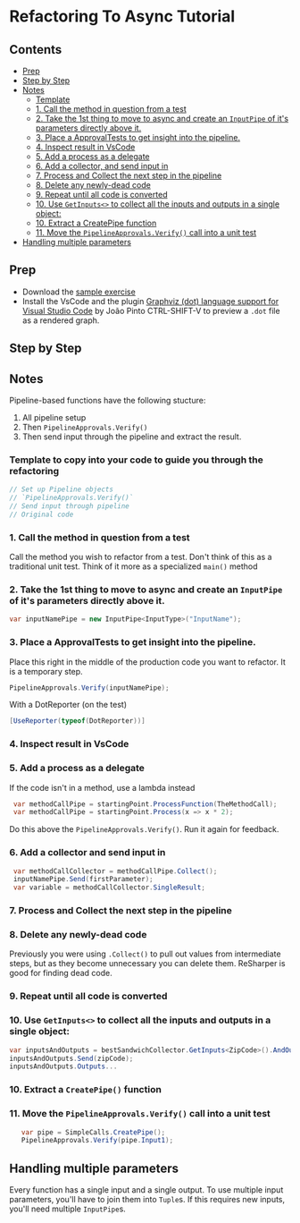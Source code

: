<!--
GENERATED FILE - DO NOT EDIT
This file was generated by [MarkdownSnippets](https://github.com/SimonCropp/MarkdownSnippets).
Source File: /docs/mdsource/RefactoringTutorial.source.md
To change this file edit the source file and then run MarkdownSnippets.
-->

# Refactoring To Async Tutorial

<!-- toc -->
## Contents

  * [Prep](#prep)
  * [Step by Step](#step-by-step)
  * [Notes](#notes)
    * [Template](#template)
    * [1. Call the method in question from a test](#1-call-the-method-in-question-from-a-test)
    * [2. Take the 1st thing to move to async and create an `InputPipe` of it's parameters directly above it.](#2-take-the-1st-thing-to-move-to-async-and-create-an-inputpipe-of-its-parameters-directly-above-it)
    * [3. Place a ApprovalTests to get insight into the pipeline.](#3-place-a-approvaltests-to-get-insight-into-the-pipeline)
    * [4. Inspect result in VsCode](#4-inspect-result-in-vscode)
    * [5. Add a process as a delegate](#5-add-a-process-as-a-delegate)
    * [6. Add a collector, and send input in](#6-add-a-collector-and-send-input-in)
    * [7. Process and Collect the next step in the pipeline](#7-process-and-collect-the-next-step-in-the-pipeline)
    * [8. Delete any newly-dead code](#8-delete-any-newly-dead-code)
    * [9. Repeat until all code is converted](#9-repeat-until-all-code-is-converted)
    * [10. Use `GetInputs<>` to collect all the inputs and outputs in a single object:](#10-use-getinputs-to-collect-all-the-inputs-and-outputs-in-a-single-object)
    * [10. Extract a CreatePipe function](#10-extract-a-createpipe-function)
    * [11. Move the `PipelineApprovals.Verify()` call into a unit test](#11-move-the-pipelineapprovalsverify-call-into-a-unit-test)
  * [Handling multiple parameters](#handling-multiple-parameters)<!-- endToc -->


## Prep

* Download the [sample exercise](https://github.com/refactoring-pipelines/PipelinesExercise) 
* Install the VsCode and the plugin [Graphviz (dot) language support for Visual Studio Code](https://marketplace.visualstudio.com/items?itemName=joaompinto.vscode-graphviz) by João Pinto
CTRL-SHIFT-V to preview a `.dot` file as a rendered graph.


## Step by Step

## Notes

Pipeline-based functions have the following stucture:

 1. All pipeline setup
 2. Then `PipelineApprovals.Verify()`
 3. Then send input through the pipeline and extract the result.

### Template to copy into your code to guide you through the refactoring

```cs
// Set up Pipeline objects
// `PipelineApprovals.Verify()`
// Send input through pipeline
// Original code
```
### 1. Call the method in question from a test

Call the method you wish to refactor from a test. Don't think of this as a traditional unit test. Think of it more as a specialized `main()` method

### 2. Take the 1st thing to move to async and create an `InputPipe` of it's parameters directly above it.

``` cs
var inputNamePipe = new InputPipe<InputType>("InputName");
```

### 3. Place a ApprovalTests to get insight into the pipeline.

Place this right in the middle of the production code you want to refactor. It is a temporary step.

``` cs
PipelineApprovals.Verify(inputNamePipe);
```

With a DotReporter (on the test)

``` cs
[UseReporter(typeof(DotReporter))]
```

### 4. Inspect result in VsCode

### 5. Add a process as a delegate

If the code isn't in a method, use a lambda instead

``` cs
 var methodCallPipe = startingPoint.ProcessFunction(TheMethodCall);
 var methodCallPipe = startingPoint.Process(x => x * 2);
```

Do this above the `PipelineApprovals.Verify()`. Run it again for feedback.

### 6. Add a collector and send input in

``` cs
 var methodCallCollector = methodCallPipe.Collect();
 inputNamePipe.Send(firstParameter);
 var variable = methodCallCollector.SingleResult;
```

### 7. Process and Collect the next step in the pipeline

### 8. Delete any newly-dead code

Previously you were using `.Collect()` to pull out values from intermediate steps, but as they become unnecessary you can delete them. ReSharper is good for finding dead code.

### 9. Repeat until all code is converted

### 10. Use `GetInputs<>` to collect all the inputs and outputs in a single object:

``` cs
var inputsAndOutputs = bestSandwichCollector.GetInputs<ZipCode>().AndOutputs<Sandwich>().AsTuple();
inputsAndOutputs.Send(zipCode);
inputsAndOutputs.Outputs...
```
### 10. Extract a `CreatePipe()` function 

### 11. Move the `PipelineApprovals.Verify()` call into a unit test

``` cs
   var pipe = SimpleCalls.CreatePipe();
   PipelineApprovals.Verify(pipe.Input1);
```

## Handling multiple parameters

Every function has a single input and a single output. To use multiple input parameters, you'll have to join them into `Tuple`s. If this requires new inputs, you'll need multiple `InputPipe`s.
